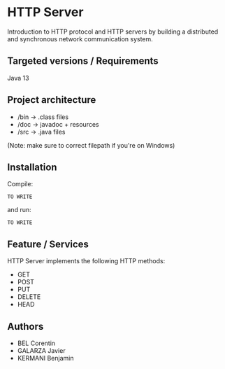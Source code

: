 # HTTP Server
Introduction to HTTP protocol and HTTP servers by building a distributed and synchronous network communication system.


## Targeted versions / Requirements
Java 13


## Project architecture
- /bin ->  .class files
- /doc -> javadoc + resources
- /src -> .java files

(Note: make sure to correct filepath if you're on Windows)
## Installation
Compile:
```
TO WRITE
```
and run:
```
TO WRITE
```


## Feature / Services
HTTP Server implements the following HTTP methods:
- GET
- POST
- PUT
- DELETE
- HEAD


## Authors
- BEL Corentin
- GALARZA Javier
- KERMANI Benjamin